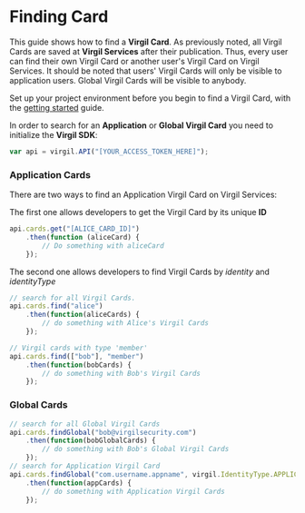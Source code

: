 # Finding Card

This guide shows how to find a **Virgil Card**. As previously noted, all Virgil Cards are saved at **Virgil Services** after their publication. Thus, every user can find their own Virgil Card or another user's Virgil Card on Virgil Services. It should be noted that users' Virgil Cards will only be visible to application users. Global Virgil Cards will be visible to anybody.

Set up your project environment before you begin to find a Virgil Card, with the [getting started](/documentation/guides/configuration/client-side) guide.


In order to search for an **Application** or **Global Virgil Card** you need to initialize the **Virgil SDK**:

```javascript
var api = virgil.API("[YOUR_ACCESS_TOKEN_HERE]");
```


### Application Cards

There are two ways to find an Application Virgil Card on Virgil Services:

The first one allows developers to get the Virgil Card by its unique **ID**

```javascript
api.cards.get("[ALICE_CARD_ID]")
    .then(function (aliceCard) {
        // Do something with aliceCard
    });
```

The second one allows developers to find Virgil Cards by *identity* and *identityType*

```javascript
// search for all Virgil Cards.
api.cards.find("alice")
    .then(function(aliceCards) {
        // do something with Alice's Virgil Cards
    });

// Virgil cards with type 'member'
api.cards.find(["bob"], "member")
    .then(function(bobCards) {
        // do something with Bob's Virgil Cards
    });
```



### Global Cards

```javascript
// search for all Global Virgil Cards
api.cards.findGlobal("bob@virgilsecurity.com")
    .then(function(bobGlobalCards) {
        // do something with Bob's Global Virgil Cards
    });
// search for Application Virgil Card
api.cards.findGlobal("com.username.appname", virgil.IdentityType.APPLICATION)
    .then(function(appCards) {
        // do something with Application Virgil Cards
    });
```
